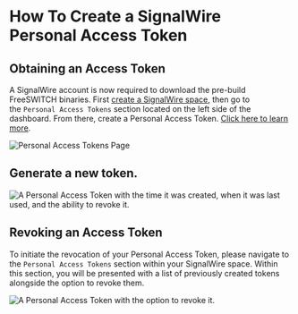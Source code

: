 How To Create a SignalWire Personal Access Token
================================================

## Obtaining an Access Token

A SignalWire account is now required to download the pre-build FreeSWITCH binaries. First [create a SignalWire space](https://developer.signalwire.com/guides/signing-up-for-a-space), then go to the `Personal Access Tokens` section located on the left side of the dashboard. From there, create a Personal Access Token. [Click here to learn more](https://freeswitch.org/confluence/display/FREESWITCH/Debian).

![Personal Access Tokens Page](/img/screenshots/signalwire-token1.png)

## Generate a new token.

![A Personal Access Token with the time it was created, when it was last used, and the ability to revoke it.](/img/screenshots/signalwire-token2.png)

## Revoking an Access Token

To initiate the revocation of your Personal Access Token, please navigate to the `Personal Access Tokens` section within your SignalWire space. Within this section, you will be presented with a list of previously created tokens alongside the option to revoke them.

![A Personal Access Token with the option to revoke it.](/img/screenshots/signalwire-token3.png)